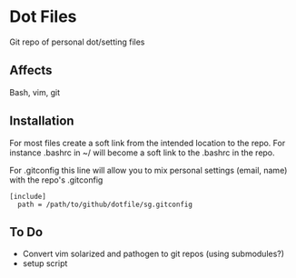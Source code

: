 Dot Files
=========

Git repo of personal dot/setting files

Affects
-------
Bash, vim, git

Installation
------------
For most files create a soft link from the intended location to the repo. For instance .bashrc in ~/ will become a soft link to the .bashrc in the repo.

For .gitconfig this line will allow you to mix personal settings (email, name) with the repo's .gitconfig


```
[include] 
  path = /path/to/github/dotfile/sg.gitconfig
```

To Do
-----
- Convert vim solarized and pathogen to git repos (using submodules?)
- setup script
